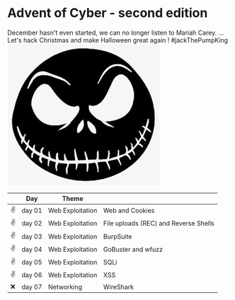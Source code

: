 # Advent of Cyber - second edition

December hasn't even started, we can no longer listen to Mariah Carey.
...
Let's hack Christmas and make Halloween great again ! #jackThePumpKing
![Jack the PumpKing](https://github.com/oghobhainn/TryHackMe/blob/main/images/adventofcyber/jack_pumpking.png)

| | Day | Theme | |
|-|-----|-------|-|
|:v:|day 01|Web Exploitation|Web and Cookies|
|:v:|day 02|Web Exploitation|File uploads (REC) and Reverse Shells|
|:v:|day 03|Web Exploitation|BurpSuite|
|:v:|day 04|Web Exploitation|GoBuster and wfuzz|
|:v:|day 05|Web Exploitation|SQLi|
|:v:|day 06|Web Exploitation|XSS|
|:x:|day 07|Networking|WireShark|

